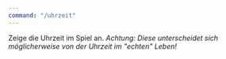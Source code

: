 ```yaml
---
command: "/uhrzeit"
---
```

Zeige die Uhrzeit im Spiel an. _Achtung: Diese unterscheidet sich möglicherweise
von der Uhrzeit im "echten" Leben!_
